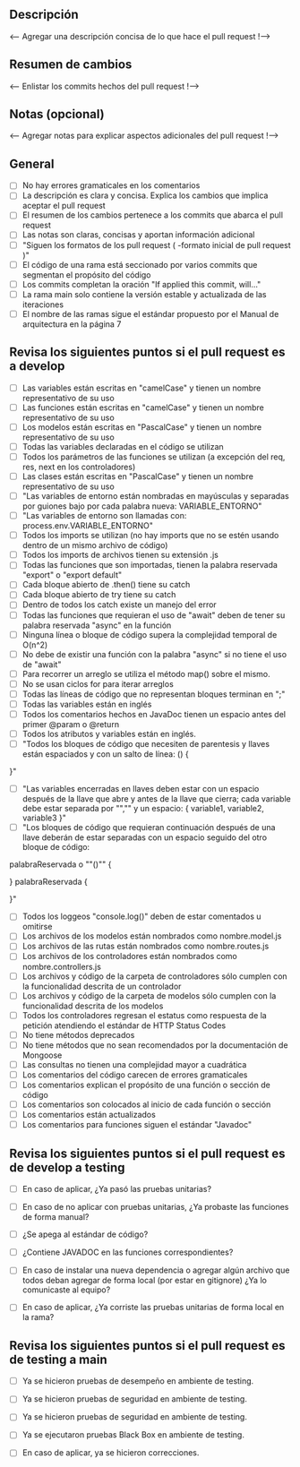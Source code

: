 ## Descripción

<-- Agregar una descripción concisa de lo que hace el pull request !-->

## Resumen de cambios

<-- Enlistar los commits hechos del pull request !-->

## Notas (opcional)

<-- Agregar notas para explicar aspectos adicionales del pull request !-->

## General

- [ ] No hay errores gramaticales en los comentarios
- [ ] La descripción es clara y concisa. Explica los cambios que implica aceptar el pull request
- [ ] El resumen de los cambios pertenece a los commits que abarca el pull request
- [ ] Las notas son claras, concisas y aportan información adicional
- [ ] "Siguen los formatos de los pull request (
      -formato inicial de pull request
      )"
- [ ] El código de una rama está seccionado por varios commits que segmentan el propósito del código
- [ ] Los commits completan la oración "If applied this commit, will..."
- [ ] La rama main solo contiene la versión estable y actualizada de las iteraciones
- [ ] El nombre de las ramas sigue el estándar propuesto por el Manual de arquitectura en la página 7

## Revisa los siguientes puntos si el pull request es a develop

- [ ] Las variables están escritas en "camelCase" y tienen un nombre representativo de su uso
- [ ] Las funciones están escritas en "camelCase" y tienen un nombre representativo de su uso
- [ ] Los modelos están escritas en "PascalCase" y tienen un nombre representativo de su uso
- [ ] Todas las variables declaradas en el código se utilizan
- [ ] Todos los parámetros de las funciones se utilizan (a excepción del req, res, next en los controladores)
- [ ] Las clases están escritas en "PascalCase" y tienen un nombre representativo de su uso
- [ ] "Las variables de entorno están nombradas en mayúsculas y separadas por guiones bajo por cada palabra nueva:
VARIABLE_ENTORNO"
- [ ] "Las variables de entorno son llamadas con:
process.env.VARIABLE_ENTORNO"
- [ ] Todos los imports se utilizan (no hay imports que no se estén usando dentro de un mismo archivo de código)
- [ ] Todos los imports de archivos tienen su extensión .js
- [ ] Todas las funciones que son importadas, tienen la palabra reservada "export" o "export default"
- [ ] Cada bloque abierto de .then() tiene su catch
- [ ] Cada bloque abierto de try tiene su catch
- [ ] Dentro de todos los catch existe un manejo del error
- [ ] Todas las funciones que requieran el uso de "await" deben de tener su palabra reservada "async" en la función
- [ ] Ninguna línea o bloque de código supera la complejidad temporal de O(n^2)
- [ ] No debe de existir una función con la palabra "async" si no tiene el uso de "await"
- [ ] Para recorrer un arreglo se utiliza el método map() sobre el mismo.
- [ ] No se usan ciclos for para iterar arreglos
- [ ] Todas las líneas de código que no representan bloques terminan en ";"
- [ ] Todas las variables están en inglés
- [ ] Todos los comentarios hechos en JavaDoc tienen un espacio antes del primer @param o @return
- [ ] Todos los atributos y variables están en inglés.
- [ ] "Todos los bloques de código que necesiten de parentesis y llaves están espaciados y con un salto de línea: 
() {

}"
- [ ] "Las variables encerradas en llaves deben estar con un espacio después de la llave que abre y antes de la llave que cierra; cada variable debe estar separada por "","" y un espacio:
{ variable1, variable2, variable3 }"
- [ ] "Los bloques de código que requieran continuación después de una llave deberán de estar separadas con un espacio seguido del otro bloque de código: 

palabraReservada o ""()"" { 

} palabraReservada {

}"
- [ ] Todos los loggeos "console.log()" deben de estar comentados u omitirse
- [ ] Los archivos de los modelos están nombrados como nombre.model.js
- [ ] Los archivos de las rutas están nombrados como nombre.routes.js
- [ ] Los archivos de los controladores están nombrados como nombre.controllers.js
- [ ] Los archivos y código de la carpeta de controladores sólo cumplen con la funcionalidad descrita de un controlador
- [ ] Los archivos y código de la carpeta de modelos sólo cumplen con la funcionalidad descrita de los modelos
- [ ] Todos los controladores regresan el estatus como respuesta de la petición atendiendo el estándar de HTTP Status Codes
- [ ] No tiene métodos deprecados
- [ ] No tiene métodos que no sean recomendados por la documentación de Mongoose
- [ ] Las consultas no tienen una complejidad mayor a cuadrática
- [ ] Los comentarios del código carecen de errores gramaticales
- [ ] Los comentarios explican el propósito de una función o sección de código
- [ ] Los comentarios son colocados al inicio de cada función o sección
- [ ] Los comentarios están actualizados
- [ ] Los comentarios para funciones siguen el estándar "Javadoc"

## Revisa los siguientes puntos si el pull request es de develop a testing

- [ ] En caso de aplicar, ¿Ya pasó las pruebas unitarias?

- [ ] En caso de no aplicar con pruebas unitarias, ¿Ya probaste las funciones de forma manual?

- [ ] ¿Se apega al estándar de código?

- [ ] ¿Contiene JAVADOC en las funciones correspondientes?

- [ ] En caso de instalar una nueva dependencia o agregar algún archivo que todos deban agregar de forma local (por estar en gitignore) ¿Ya lo comunicaste al equipo?

- [ ] En caso de aplicar, ¿Ya corriste las pruebas unitarias de forma local en la rama?

## Revisa los siguientes puntos si el pull request es de testing a main

- [ ] Ya se hicieron pruebas de desempeño en ambiente de testing.

- [ ] Ya se hicieron pruebas de seguridad en ambiente de testing.

- [ ] Ya se hicieron pruebas de seguridad en ambiente de testing.

- [ ] Ya se ejecutaron pruebas Black Box en ambiente de testing.

- [ ] En caso de aplicar, ya se hicieron correcciones.
